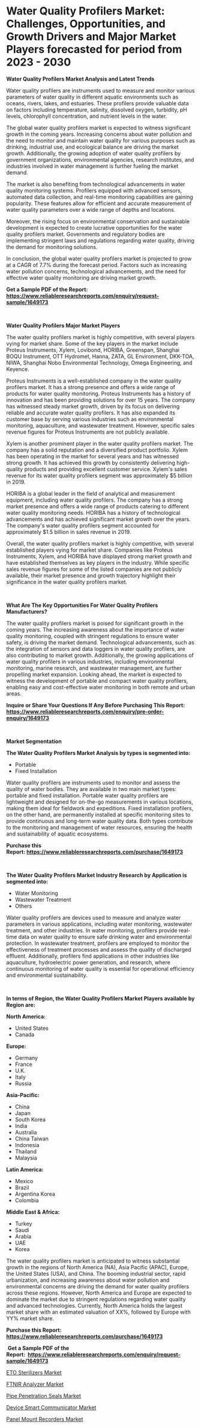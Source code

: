 <p><h1>Water Quality Profilers Market: Challenges, Opportunities, and Growth Drivers and Major Market Players forecasted for period from 2023 - 2030</h1></p><p><strong>Water Quality Profilers Market Analysis and Latest Trends</strong></p>
<p><p>Water quality profilers are instruments used to measure and monitor various parameters of water quality in different aquatic environments such as oceans, rivers, lakes, and estuaries. These profilers provide valuable data on factors including temperature, salinity, dissolved oxygen, turbidity, pH levels, chlorophyll concentration, and nutrient levels in the water.</p><p>The global water quality profilers market is expected to witness significant growth in the coming years. Increasing concerns about water pollution and the need to monitor and maintain water quality for various purposes such as drinking, industrial use, and ecological balance are driving the market growth. Additionally, the growing adoption of water quality profilers by government organizations, environmental agencies, research institutes, and industries involved in water management is further fueling the market demand.</p><p>The market is also benefiting from technological advancements in water quality monitoring systems. Profilers equipped with advanced sensors, automated data collection, and real-time monitoring capabilities are gaining popularity. These features allow for efficient and accurate measurement of water quality parameters over a wide range of depths and locations.</p><p>Moreover, the rising focus on environmental conservation and sustainable development is expected to create lucrative opportunities for the water quality profilers market. Governments and regulatory bodies are implementing stringent laws and regulations regarding water quality, driving the demand for monitoring solutions.</p><p>In conclusion, the global water quality profilers market is projected to grow at a CAGR of 7.7% during the forecast period. Factors such as increasing water pollution concerns, technological advancements, and the need for effective water quality monitoring are driving market growth.</p></p>
<p><strong>Get a Sample PDF of the Report:&nbsp; <a href="https://www.reliableresearchreports.com/enquiry/request-sample/1649173">https://www.reliableresearchreports.com/enquiry/request-sample/1649173</a></strong></p>
<p>&nbsp;</p>
<p><strong>Water Quality Profilers Major Market Players</strong></p>
<p><p>The water quality profilers market is highly competitive, with several players vying for market share. Some of the key players in the market include Proteus Instruments, Xylem, Lovibond, HORIBA, Greenspan, Shanghai BOQU Instrument, OTT Hydromet, Hanna, ZATA, GL Environment, DKK-TOA, NIWA, Shanghai Nobo Environmental Technology, Omega Engineering, and Keyence.</p><p>Proteus Instruments is a well-established company in the water quality profilers market. It has a strong presence and offers a wide range of products for water quality monitoring. Proteus Instruments has a history of innovation and has been providing solutions for over 15 years. The company has witnessed steady market growth, driven by its focus on delivering reliable and accurate water quality profilers. It has also expanded its customer base by serving various industries such as environmental monitoring, aquaculture, and wastewater treatment. However, specific sales revenue figures for Proteus Instruments are not publicly available.</p><p>Xylem is another prominent player in the water quality profilers market. The company has a solid reputation and a diversified product portfolio. Xylem has been operating in the market for several years and has witnessed strong growth. It has achieved this growth by consistently delivering high-quality products and providing excellent customer service. Xylem's sales revenue for its water quality profilers segment was approximately $5 billion in 2019.</p><p>HORIBA is a global leader in the field of analytical and measurement equipment, including water quality profilers. The company has a strong market presence and offers a wide range of products catering to different water quality monitoring needs. HORIBA has a history of technological advancements and has achieved significant market growth over the years. The company's water quality profilers segment accounted for approximately $1.5 billion in sales revenue in 2019.</p><p>Overall, the water quality profilers market is highly competitive, with several established players vying for market share. Companies like Proteus Instruments, Xylem, and HORIBA have displayed strong market growth and have established themselves as key players in the industry. While specific sales revenue figures for some of the listed companies are not publicly available, their market presence and growth trajectory highlight their significance in the water quality profilers market.</p></p>
<p>&nbsp;</p>
<p><strong>What Are The Key Opportunities For Water Quality Profilers Manufacturers?</strong></p>
<p><p>The water quality profilers market is poised for significant growth in the coming years. The increasing awareness about the importance of water quality monitoring, coupled with stringent regulations to ensure water safety, is driving the market demand. Technological advancements, such as the integration of sensors and data loggers in water quality profilers, are also contributing to market growth. Additionally, the growing applications of water quality profilers in various industries, including environmental monitoring, marine research, and wastewater management, are further propelling market expansion. Looking ahead, the market is expected to witness the development of portable and compact water quality profilers, enabling easy and cost-effective water monitoring in both remote and urban areas.</p></p>
<p><strong>Inquire or Share Your Questions If Any Before Purchasing This Report: <a href="https://www.reliableresearchreports.com/enquiry/pre-order-enquiry/1649173">https://www.reliableresearchreports.com/enquiry/pre-order-enquiry/1649173</a></strong></p>
<p>&nbsp;</p>
<p><strong>Market Segmentation</strong></p>
<p><strong>The Water Quality Profilers Market Analysis by types is segmented into:</strong></p>
<p><ul><li>Portable</li><li>Fixed Installation</li></ul></p>
<p><p>Water quality profilers are instruments used to monitor and assess the quality of water bodies. They are available in two main market types: portable and fixed installation. Portable water quality profilers are lightweight and designed for on-the-go measurements in various locations, making them ideal for fieldwork and expeditions. Fixed installation profilers, on the other hand, are permanently installed at specific monitoring sites to provide continuous and long-term water quality data. Both types contribute to the monitoring and management of water resources, ensuring the health and sustainability of aquatic ecosystems.</p></p>
<p><strong>Purchase this Report:&nbsp;<a href="https://www.reliableresearchreports.com/purchase/1649173">https://www.reliableresearchreports.com/purchase/1649173</a></strong></p>
<p>&nbsp;</p>
<p><strong>The Water Quality Profilers Market Industry Research by Application is segmented into:</strong></p>
<p><ul><li>Water Monitoring</li><li>Wastewater Treatment</li><li>Others</li></ul></p>
<p><p>Water quality profilers are devices used to measure and analyze water parameters in various applications, including water monitoring, wastewater treatment, and other industries. In water monitoring, profilers provide real-time data on water quality to ensure safe drinking water and environmental protection. In wastewater treatment, profilers are employed to monitor the effectiveness of treatment processes and assess the quality of discharged effluent. Additionally, profilers find applications in other industries like aquaculture, hydroelectric power generation, and research, where continuous monitoring of water quality is essential for operational efficiency and environmental sustainability.</p></p>
<p>&nbsp;</p>
<p><strong>In terms of Region, the Water Quality Profilers Market Players available by Region are:</strong></p>
<p>
    <p> <strong> North America: </strong>
        <ul>
            <li>United States</li>
            <li>Canada</li>
        </ul>
        </p> 
    <p> <strong> Europe: </strong>
        <ul>
            <li>Germany</li>
            <li>France</li>
            <li>U.K.</li>
            <li>Italy</li>
            <li>Russia</li>
        </ul>
        </p> 
    <p> <strong> Asia-Pacific: </strong>
        <ul>
            <li>China</li>
            <li>Japan</li>
            <li>South Korea</li>
            <li>India</li>
            <li>Australia</li>
            <li>China Taiwan</li>
            <li>Indonesia</li>
            <li>Thailand</li>
            <li>Malaysia</li>
        </ul>
        </p> 
    <p> <strong> Latin America: </strong>
        <ul>
            <li>Mexico</li>
            <li>Brazil</li>
            <li>Argentina Korea</li>
            <li>Colombia</li>
        </ul>
        </p> 
    <p> <strong> Middle East & Africa: </strong>
        <ul>
            <li>Turkey</li>
            <li>Saudi</li>
            <li>Arabia</li>
            <li>UAE</li>
            <li>Korea</li>
        </ul>
    </p>
    </p>
<p><p>The water quality profilers market is anticipated to witness substantial growth in the regions of North America (NA), Asia Pacific (APAC), Europe, the United States (USA), and China. The booming industrial sector, rapid urbanization, and increasing awareness about water pollution and environmental concerns are driving the demand for water quality profilers across these regions. However, North America and Europe are expected to dominate the market due to stringent regulations regarding water quality and advanced technologies. Currently, North America holds the largest market share with an estimated valuation of XX%, followed by Europe with YY% market share.</p></p>
<p><strong>Purchase this Report: <a href="https://www.reliableresearchreports.com/purchase/1649173">https://www.reliableresearchreports.com/purchase/1649173</a></strong></p>
<p>&nbsp;<strong>Get a Sample PDF of the Report:&nbsp;&nbsp;<a href="https://www.reliableresearchreports.com/enquiry/request-sample/1649173">https://www.reliableresearchreports.com/enquiry/request-sample/1649173</a></strong></p>
<p><strong></strong></p>
<p><p><a href="https://medium.com/@noemiharvey05/eto-sterilizers-market-size-growth-forecast-2023-2030-fc01e2f3fa2b">ETO Sterilizers Market</a></p><p><a href="https://www.linkedin.com/pulse/ftnir-analyzer-market-size-share-amp-trends-analysis-report/">FTNIR Analyzer Market</a></p><p><a href="https://medium.com/@roscoemayer1990/pipe-penetration-seals-market-size-growth-forecast-2023-2030-4cdab7f65d8d">Pipe Penetration Seals Market</a></p><p><a href="https://www.linkedin.com/pulse/device-smart-communicator-market-size-growth-forecast-from/">Device Smart Communicator Market</a></p><p><a href="https://www.linkedin.com/pulse/panel-mount-recorders-market-research-report-unlocks-analysis/">Panel Mount Recorders Market</a></p></p>